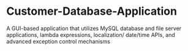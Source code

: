 # Customer-Database-Application 
A GUI-based application that utilizes MySQL database and file server applications, lambda expressions, localization/ date/time APIs, and advanced exception control mechanisms
